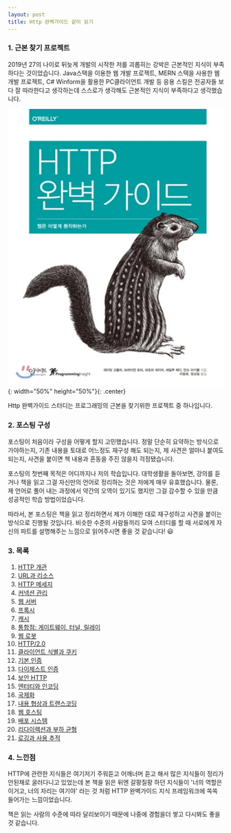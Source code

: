 ```yaml
---
layout: post
title: Http 완벽가이드 같이 읽기
---
```



### 1. 근본 찾기 프로젝트
 2019년 27의 나이로 뒤늦게 개발의 시작한 저를 괴롭히는 강박은 근본적인 지식이 부족하다는 것이었습니다. Java스택을 이용한 웹 개발 프로젝트, MERN 스택을 사용한 웹 개발 프로젝트, C# Winform을 활용한 PC클라이언트 개발 등 응용 스킬은 전공자들 보다 잘 따라한다고 생각하는데 스스로가 생각해도 근본적인 지식이 부족하다고 생각했습니다. 

![http_the_definitive_guide.png](/public/image/http_the_definitive_guide/http_the_definitive_guide.png){: width="50%" height="50%"}{: .center}

 Http 완벽가이드 스터디는 프로그래밍의 근본을 찾기위한 프로젝트 중 하나입니다.

### 2. 포스팅 구성
 포스팅이 처음이라 구성을 어떻게 할지 고민했습니다. 정말 단순히 요약하는 방식으로 가야하는지, 기존 내용을 토대로 어느정도 재구성 해도 되는지, 제 사견은 얼마나 붙여도 되는지, 사견을 붙이면 책 내용과 혼동을 주진 않을지 걱정됐습니다.

 포스팅의 첫번째 목적은 어디까지나 저의 학습입니다. 대학생활을 돌아보면, 강의를 듣거나 책을 읽고 그걸 자신만의 언어로 정리하는 것은 저에게 매우 유효했습니다. 물론, 제 언어로 풀어 내는 과정에서 약간의 오역이 있기도 했지만 그걸 감수할 수 있을 만큼 성공적인 학습 방법이었습니다.

 따라서, 본 포스팅은 책을 읽고 정리하면서 제가 이해한 대로 재구성하고 사견을 붙이는 방식으로 진행될 것입니다. 비슷한 수준의 사람들끼리 모여 스터디를 할 때 서로에게 자신의 파트를 설명해주는 느낌으로 읽어주시면 좋을 것 같습니다! :smiley: 



###  3. 목록
1. [HTTP 개관](Http완벽가이드1)
2. [URL과 리소스](Http완벽가이드2)
3. [HTTP 메세지](Http완벽가이드3)
4. [커넥션 관리](Http완벽가이드4)
5. [웹 서버](Http완벽가이드5)
6. [프록시](Http완벽가이드6)
7. [캐시](Http완벽가이드7)
8. [통합점: 게이트웨이, 터널, 릴레이](Http완벽가이드8)
9. [웹 로봇](Http완벽가이드9)
10. [HTTP/2.0](Http완벽가이드10)
11. [클라이언트 식별과 쿠키](Http완벽가이드11)
12. [기본 인증](Http완벽가이드12)
13. [다이제스트 인증](Http완벽가이드13)
14. [보안 HTTP](Http완벽가이드14)
15. [엔터티와 인코딩](Http완벽가이드15)
16. [국제화](Http완벽가이드16)
17. [내용 협상과 트랜스코딩](Http완벽가이드17)
18. [웹 호스팅](Http완벽가이드18)
19. [배포 시스템](Http완벽가이드19)
20. [리다이렉션과 부하 균형](Http완벽가이드20)
21. [로깅과 사용 추적](Http완벽가이드21)



### 4. 느낀점
 HTTP에 관련한 지식들은 여기저기 주워듣고 어깨너머 듣고 해서 많은 지식들이 정리가 안된채로 굴러다니고 있었는데 본 책을 읽은 뒤엔 갈팡질팡 하던 지식들이 '너의 역할은 이거고, 너의 자리는 여기야' 라는 것 처럼 HTTP 완벽가이드 지식 프레임워크에 쏙쏙 들어가는 느낌이었습니다.

 책은 읽는 사람의 수준에 따라 달리보이기 때문에 나중에 경험을더 쌓고 다시봐도 좋을 것 같습니다.